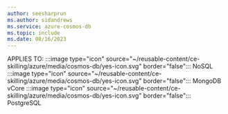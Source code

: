 ```yaml
---
author: seesharprun
ms.author: sidandrews
ms.service: azure-cosmos-db
ms.topic: include
ms.date: 08/16/2023
---
```


APPLIES TO:
:::image type="icon" source="~/reusable-content/ce-skilling/azure/media/cosmos-db/yes-icon.svg" border="false":::
NoSQL
:::image type="icon" source="~/reusable-content/ce-skilling/azure/media/cosmos-db/yes-icon.svg" border="false":::
MongoDB vCore
:::image type="icon" source="~/reusable-content/ce-skilling/azure/media/cosmos-db/yes-icon.svg" border="false":::
PostgreSQL
